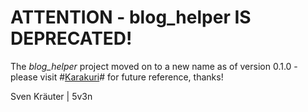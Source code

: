 # ATTENTION - blog_helper IS DEPRECATED!

The _blog_helper_ project moved on to a new name as of version 0.1.0 - please visit #[Karakuri](http://github.com/5v3n/Karakuri)# for future reference, thanks!

Sven Kr&auml;uter | 5v3n